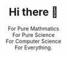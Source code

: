 <div align="center">
  <h1>Hi there 👋</h1>
</div>

<div align="center">
  <div>For Pure Mathmatics</div>
  <div>For Pure Science</div>
  <div>For Computer Science</div>
  <div>For Everything.</div>
</div>



